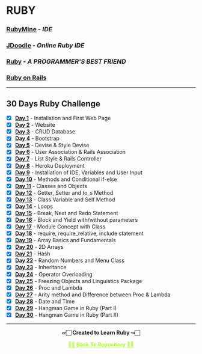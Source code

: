 # RUBY

### [RubyMine](https://www.jetbrains.com/ruby) - _IDE_

### [JDoodle](https://www.jdoodle.com/execute-ruby-online/) - _Online Ruby IDE_

### [Ruby](https://www.ruby-lang.org/en) - _A PROGRAMMER'S BEST FRIEND_

### [Ruby on Rails](https://rubyonrails.org)

---

## 30 Days Ruby Challenge

 - [x] **[Day 1](https://github.com/Amey-Thakur/RUBY/tree/main/Day%201%20-%20Day%208)** - Installation and First Web Page
 - [x] **[Day 2](https://github.com/Amey-Thakur/RUBY/tree/main/Day%201%20-%20Day%208)** - Website
 - [x] **[Day 3](https://github.com/Amey-Thakur/RUBY/tree/main/Day%201%20-%20Day%208)** - CRUD Database
 - [x] **[Day 4](https://github.com/Amey-Thakur/RUBY/tree/main/Day%201%20-%20Day%208)** - Bootstrap
 - [x] **[Day 5](https://github.com/Amey-Thakur/RUBY/tree/main/Day%201%20-%20Day%208)** - Devise & Style Devise
 - [x] **[Day 6](https://github.com/Amey-Thakur/RUBY/tree/main/Day%201%20-%20Day%208)** - User Association & Rails Association
 - [x] **[Day 7](https://github.com/Amey-Thakur/RUBY/tree/main/Day%201%20-%20Day%208)** - List Style & Rails Controller
 - [x] **[Day 8](https://github.com/Amey-Thakur/RUBY/tree/main/Day%201%20-%20Day%208)** - Heroku Deployment
 - [x] **[Day 9](https://github.com/Amey-Thakur/RUBY/tree/main/Day%209)** - Installation of IDE, Variables and User Input
 - [x] **[Day 10](https://github.com/Amey-Thakur/RUBY/tree/main/Day%2010)** - Methods and Conditional if-else
 - [x] **[Day 11](https://github.com/Amey-Thakur/RUBY/tree/main/Day%2011)** - Classes and Objects
 - [x] **[Day 12](https://github.com/Amey-Thakur/RUBY/tree/main/Day%2012)** - Getter, Setter and to_s Method
 - [x] **[Day 13](https://github.com/Amey-Thakur/RUBY/tree/main/Day%2013)** - Class Variable and Self Method
 - [x] **[Day 14](https://github.com/Amey-Thakur/RUBY/tree/main/Day%2014)** - Loops
 - [x] **[Day 15](https://github.com/Amey-Thakur/RUBY/tree/main/Day%2015)** - Break, Next and Redo Statement
 - [x] **[Day 16](https://github.com/Amey-Thakur/RUBY/tree/main/Day%2016)** - Block and Yield with/without parameters
 - [x] **[Day 17](https://github.com/Amey-Thakur/RUBY/tree/main/Day%2017)** - Module Concept with Class
 - [x] **[Day 18](https://github.com/Amey-Thakur/RUBY/tree/main/Day%2018)** - require, require_relative, include statement
 - [x] **[Day 19](https://github.com/Amey-Thakur/RUBY/tree/main/Day%2019)** - Array Basics and Fundamentals
 - [x] **[Day 20](https://github.com/Amey-Thakur/RUBY/tree/main/Day%2020)** - 2D Arrays
 - [x] **[Day 21](https://github.com/Amey-Thakur/RUBY/tree/main/Day%2021)** - Hash
 - [x] **[Day 22](https://github.com/Amey-Thakur/RUBY/tree/main/Day%2022)** - Random Numbers and Menu Class
 - [x] **[Day 23](https://github.com/Amey-Thakur/RUBY/tree/main/Day%2023)** - Inheritance
 - [x] **[Day 24](https://github.com/Amey-Thakur/RUBY/tree/main/Day%2024)** - Operator Overloading
 - [x] **[Day 25](https://github.com/Amey-Thakur/RUBY/tree/main/Day%2025)** - Freezing Objects and Linguistics Package
 - [x] **[Day 26](https://github.com/Amey-Thakur/RUBY/tree/main/Day%2026)** - Proc and Lambda
 - [x] **[Day 27](https://github.com/Amey-Thakur/RUBY/tree/main/Day%2027)** - Arity method and Difference between Proc & Lambda
 - [x] **[Day 28](https://github.com/Amey-Thakur/RUBY/tree/main/Day%2028)** - Date and Time
 - [x] **[Day 29](https://github.com/Amey-Thakur/RUBY/tree/main/Day%2029%20-%20Day%2030)** - Hangman Game in Ruby (Part I)
 - [x] **[Day 30](https://github.com/Amey-Thakur/RUBY/tree/main/Day%2029%20-%20Day%2030)** - Hangman Game in Ruby (Part II)

---

<p align="center"> <b> 👉🏻 Created to Learn Ruby 👈🏻 <b> </p>
 
<p align="center"><a href='https://github.com/Amey-Thakur/RUBY', style='color: greenyellow;'> ✌🏻 Back To Repository ✌🏻</p>
 
